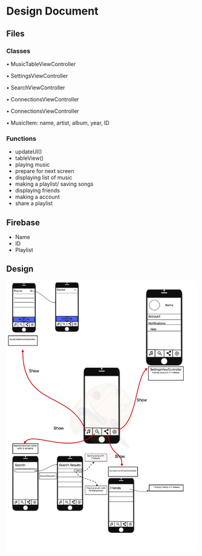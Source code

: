 # Design Document

## Files

### Classes
• MusicTableViewController

• SettingsViewController

• SearchViewController

• ConnectionsViewController

• ConnectionsViewController

• MusicItem: name, artist, album, year, ID

### Functions
-	updateUI()
-	tableView()
- playing music
-	prepare for next screen
- displaying list of music
- making a playlist/ saving songs
- displaying friends
- making a account
- share a playlist

## Firebase
- Name
- ID
- Playlist

## Design

![](doc/designSketch.png)

